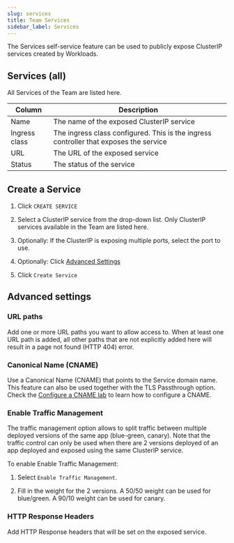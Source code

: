```yaml
---
slug: services
title: Team Services
sidebar_label: Services
---
```


The Services self-service feature can be used to publicly expose ClusterIP services created by Workloads.

## Services (all)

All Services of the Team are listed here.

| Column        | Description                                                                           |
| ------------- | ------------------------------------------------------------------------------------- |
| Name          | The name of the exposed ClusterIP service                                             |
| Ingress class | The ingress class configured. This is the ingress controller that exposes the service |
| URL           | The URL of the exposed service                                                        |
| Status        | The status of the service                                                             |

## Create a Service

1. Click `CREATE SERVICE`

2. Select a ClusterIP service from the drop-down list. Only ClusterIP services available in the Team are listed here.

3. Optionally: If the ClusterIP is exposing multiple ports, select the port to use.

4. Optionally: Click [Advanced Settings](#advanced-settings)

5. Click `Create Service`

## Advanced settings

### URL paths

Add one or more URL paths you want to allow access to. When at least one URL path is added, all other paths that are not explicitly added here will result in a page not found (HTTP 404) error.

### Canonical Name (CNAME)

Use a Canonical Name (CNAME) that points to the Service domain name. This feature can also be used together with the TLS Passthrough option. Check the [Configure a CNAME lab](../../get-started/labs/configure-cname.md) to learn how to configure a CNAME.

### Enable Traffic Management

The traffic management option allows to split traffic between multiple deployed versions of the same app (blue-green, canary). Note that the traffic control can only be used when there are 2 versions deployed of an app deployed and exposed using the same ClusterIP service.

To enable Enable Traffic Management:

1. Select `Enable Traffic Management`.

2. Fill in the weight for the 2 versions. A 50/50 weight can be used for blue/green. A 90/10 weight can be used for canary.

### HTTP Response Headers

Add HTTP Response headers that will be set on the exposed service.